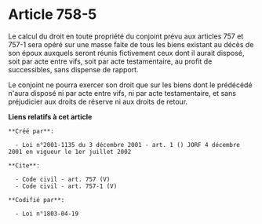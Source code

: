 # Article 758-5

Le calcul du droit en toute propriété du conjoint prévu aux articles 757 et 757-1 sera opéré sur une masse faite de tous les
biens existant au décès de son époux auxquels seront réunis fictivement ceux dont il aurait disposé, soit par acte entre
vifs, soit par acte testamentaire, au profit de successibles, sans dispense de rapport. 

Le conjoint ne pourra exercer son droit que sur les biens dont le prédécédé n'aura disposé ni par acte entre vifs, ni par
acte testamentaire, et sans préjudicier aux droits de réserve ni aux droits de retour.

**Liens relatifs à cet article**

	**Créé par**:

	  - Loi n°2001-1135 du 3 décembre 2001 - art. 1 () JORF 4 décembre 2001 en vigueur le 1er juillet 2002

	**Cite**:

	  - Code civil - art. 757 (V)
	  - Code civil - art. 757-1 (V)

	**Codifié par**:

	  - Loi n°1803-04-19
